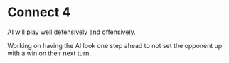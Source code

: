 # Connect 4

AI will play well defensively and offensively.

Working on having the AI look one step ahead to not set the opponent up with a win on their next turn.
